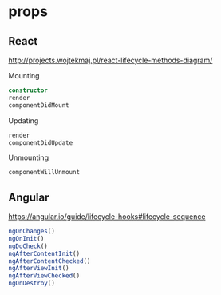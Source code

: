 # props

## React

http://projects.wojtekmaj.pl/react-lifecycle-methods-diagram/

Mounting

```ts
constructor
render
componentDidMount
```

Updating

```ts
render
componentDidUpdate
```

Unmounting

```ts
componentWillUnmount
```

## Angular

https://angular.io/guide/lifecycle-hooks#lifecycle-sequence

```ts
ngOnChanges()
ngOnInit()
ngDoCheck()
ngAfterContentInit()
ngAfterContentChecked()
ngAfterViewInit()
ngAfterViewChecked()
ngOnDestroy()
```
